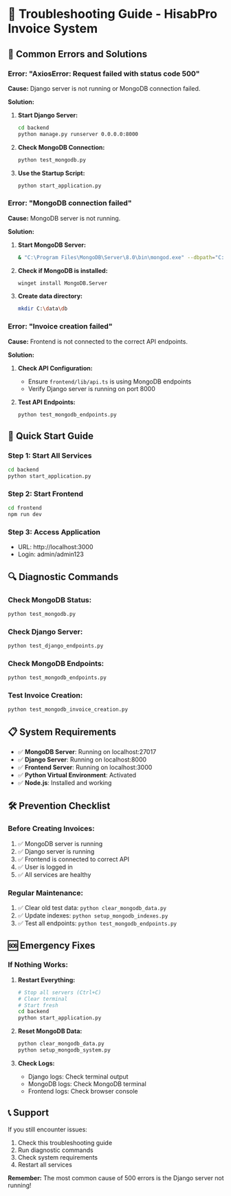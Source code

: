 # 🔧 Troubleshooting Guide - HisabPro Invoice System

## 🚨 **Common Errors and Solutions**

### **Error: "AxiosError: Request failed with status code 500"**

**Cause:** Django server is not running or MongoDB connection failed.

**Solution:**
1. **Start Django Server:**
   ```bash
   cd backend
   python manage.py runserver 0.0.0.0:8000
   ```

2. **Check MongoDB Connection:**
   ```bash
   python test_mongodb.py
   ```

3. **Use the Startup Script:**
   ```bash
   python start_application.py
   ```

### **Error: "MongoDB connection failed"**

**Cause:** MongoDB server is not running.

**Solution:**
1. **Start MongoDB Server:**
   ```bash
   & "C:\Program Files\MongoDB\Server\8.0\bin\mongod.exe" --dbpath="C:\data\db"
   ```

2. **Check if MongoDB is installed:**
   ```bash
   winget install MongoDB.Server
   ```

3. **Create data directory:**
   ```bash
   mkdir C:\data\db
   ```

### **Error: "Invoice creation failed"**

**Cause:** Frontend is not connected to the correct API endpoints.

**Solution:**
1. **Check API Configuration:**
   - Ensure `frontend/lib/api.ts` is using MongoDB endpoints
   - Verify Django server is running on port 8000

2. **Test API Endpoints:**
   ```bash
   python test_mongodb_endpoints.py
   ```

## 🚀 **Quick Start Guide**

### **Step 1: Start All Services**
```bash
cd backend
python start_application.py
```

### **Step 2: Start Frontend**
```bash
cd frontend
npm run dev
```

### **Step 3: Access Application**
- URL: http://localhost:3000
- Login: admin/admin123

## 🔍 **Diagnostic Commands**

### **Check MongoDB Status:**
```bash
python test_mongodb.py
```

### **Check Django Server:**
```bash
python test_django_endpoints.py
```

### **Check MongoDB Endpoints:**
```bash
python test_mongodb_endpoints.py
```

### **Test Invoice Creation:**
```bash
python test_mongodb_invoice_creation.py
```

## 📋 **System Requirements**

- ✅ **MongoDB Server**: Running on localhost:27017
- ✅ **Django Server**: Running on localhost:8000
- ✅ **Frontend Server**: Running on localhost:3000
- ✅ **Python Virtual Environment**: Activated
- ✅ **Node.js**: Installed and working

## 🛠️ **Prevention Checklist**

### **Before Creating Invoices:**
1. ✅ MongoDB server is running
2. ✅ Django server is running
3. ✅ Frontend is connected to correct API
4. ✅ User is logged in
5. ✅ All services are healthy

### **Regular Maintenance:**
1. ✅ Clear old test data: `python clear_mongodb_data.py`
2. ✅ Update indexes: `python setup_mongodb_indexes.py`
3. ✅ Test all endpoints: `python test_mongodb_endpoints.py`

## 🆘 **Emergency Fixes**

### **If Nothing Works:**
1. **Restart Everything:**
   ```bash
   # Stop all servers (Ctrl+C)
   # Clear terminal
   # Start fresh
   cd backend
   python start_application.py
   ```

2. **Reset MongoDB Data:**
   ```bash
   python clear_mongodb_data.py
   python setup_mongodb_system.py
   ```

3. **Check Logs:**
   - Django logs: Check terminal output
   - MongoDB logs: Check MongoDB terminal
   - Frontend logs: Check browser console

## 📞 **Support**

If you still encounter issues:
1. Check this troubleshooting guide
2. Run diagnostic commands
3. Check system requirements
4. Restart all services

**Remember:** The most common cause of 500 errors is the Django server not running!

